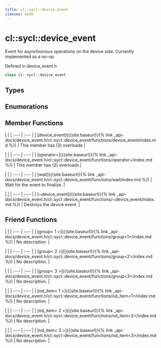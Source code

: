 ```yaml
---
title: cl::sycl::device_event
classes: wide
---
```

# cl::sycl::device_event

Event for asynchronous operations on the device side. Currently implemented as a no-op.

Defined in device_event.h

```cpp
class cl::sycl::device_event
```

## Types

## Enumerations

## Member Functions

   |   |
| :--- | :--- |
| [device_event]({{site.baseurl}}{% link _api-docs/device_event.h/cl::sycl::device_event/functions/device_event/index.md %}) | This member has (3) overloads |

   |   |
| :--- | :--- |
| [operator=]({{site.baseurl}}{% link _api-docs/device_event.h/cl::sycl::device_event/functions/operator=/index.md %}) | This member has (2) overloads |

   |   |
| :--- | :--- |
| [wait]({{site.baseurl}}{% link _api-docs/device_event.h/cl::sycl::device_event/functions/wait/index.md %}) | Wait for the event to finalize.  |

   |   |
| :--- | :--- |
| [~device_event]({{site.baseurl}}{% link _api-docs/device_event.h/cl::sycl::device_event/functions/~device_event/index.md %}) | Destroys the device event.  |


## Friend Functions

   |   |
| :--- | :--- |
| [group< 1 >]({{site.baseurl}}{% link _api-docs/device_event.h/cl::sycl::device_event/functions/group<1>/index.md %}) | No description. |

   |   |
| :--- | :--- |
| [group< 2 >]({{site.baseurl}}{% link _api-docs/device_event.h/cl::sycl::device_event/functions/group<2>/index.md %}) | No description. |

   |   |
| :--- | :--- |
| [group< 3 >]({{site.baseurl}}{% link _api-docs/device_event.h/cl::sycl::device_event/functions/group<3>/index.md %}) | No description. |

   |   |
| :--- | :--- |
| [nd_item< 1 >]({{site.baseurl}}{% link _api-docs/device_event.h/cl::sycl::device_event/functions/nd_item<1>/index.md %}) | No description. |

   |   |
| :--- | :--- |
| [nd_item< 2 >]({{site.baseurl}}{% link _api-docs/device_event.h/cl::sycl::device_event/functions/nd_item<2>/index.md %}) | No description. |

   |   |
| :--- | :--- |
| [nd_item< 3 >]({{site.baseurl}}{% link _api-docs/device_event.h/cl::sycl::device_event/functions/nd_item<3>/index.md %}) | No description. |

